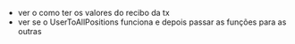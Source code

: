 - ver o como ter os valores do recibo da tx
- ver se o UserToAllPositions funciona e depois passar as funções para as outras
